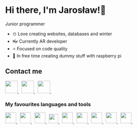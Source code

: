 # Hi there, I'm Jarosław!👋
Junior programmer

- ☃️ Love creating websites, databases and winter
- 👓 Currently AR developer
- ⭐ Focused on code quality
- 🤖 In free time creating dummy stuff with raspberry pi

<h2>Contact me</h2>
<a href="https://www.linkedin.com/in/jaros%C5%82aw-tomaszewski-5274661bb/" target="_blank" rel="noreferrer" title="LinkedIn">
<img src="https://upload.wikimedia.org/wikipedia/commons/thumb/9/9c/Antu_linkedin.svg/512px-Antu_linkedin.svg.png?20160706122758" height="40px" >
</a>&nbsp;
<a href="https://m.me/Jarek1725" target="_blank" rel="noreferrer" title="Facebook">
<img src="https://upload.wikimedia.org/wikipedia/commons/f/fb/Facebook_icon_2013.svg" height="40px">
</a>&nbsp;
<a href="https://leetcode.com/tomaszewskijarek1725/" target="_blank" rel="noreferrer" title="Facebook">
<img src="[https://upload.wikimedia.org/wikipedia/commons/f/fb/Facebook_icon_2013.svg](https://upload.wikimedia.org/wikipedia/commons/thumb/8/8e/LeetCode_Logo_1.png/640px-LeetCode_Logo_1.png)" height="40px">
</a>&nbsp;



<h3>My favourites languages and tools</h3>
<a href="https://www.java.com/pl" target="_blank" rel="noreferrer" title="Java">
<img src="https://upload.wikimedia.org/wikipedia/commons/0/0a/AnantP%40java.png" height="35px">
</a>&nbsp;
<a href="https://en.wikipedia.org/wiki/C++" target="_blank" rel="noreferrer" title="C++">
<img src="https://upload.wikimedia.org/wikipedia/commons/1/19/C_Logo.png" height="35px">
</a>&nbsp;
<a href="https://developer.mozilla.org/en-US/docs/Web/JavaScript" target="_blank" rel="noreferrer" title="Java Script">
<img src="https://upload.wikimedia.org/wikipedia/commons/9/99/Unofficial_JavaScript_logo_2.svg" height="35px">
</a>&nbsp;
<a href="https://spring.io/projects/spring-boot" target="_blank" rel="noreferrer" title="Spring boot">
<img src="https://upload.wikimedia.org/wikipedia/commons/4/44/Spring_Framework_Logo_2018.svg" height="30px">
</a>&nbsp;
<a href="https://reactjs.org/" target="_blank" rel="noreferrer" title="React">
<img src="https://upload.wikimedia.org/wikipedia/commons/a/a7/React-icon.svg" height="35px">
</a>&nbsp;
<a href="https://hibernate.org/" target="_blank" rel="noreferrer" title="Hibernate">
<img src="https://upload.wikimedia.org/wikipedia/commons/2/22/Hibernate_logo_a.png" height="35px">
</a>&nbsp;
<a href="https://sass-lang.com/" target="_blank" rel="noreferrer" title="Sass">
<img src="https://upload.wikimedia.org/wikipedia/commons/thumb/9/96/Sass_Logo_Color.svg/1200px-Sass_Logo_Color.svg.png" height="35px">
</a>&nbsp;
<a href="https://graphql.org/" target="_blank" rel="noreferrer" title="Sass">
<img src="https://graphql.org/img/logo.svg" height="35px">
</a>&nbsp;

<a href="https://mui.com/" target="_blank" rel="noreferrer" title="Material UI">
<img src="https://mui.com/static/logo.png" height="35px">
</a>&nbsp;
